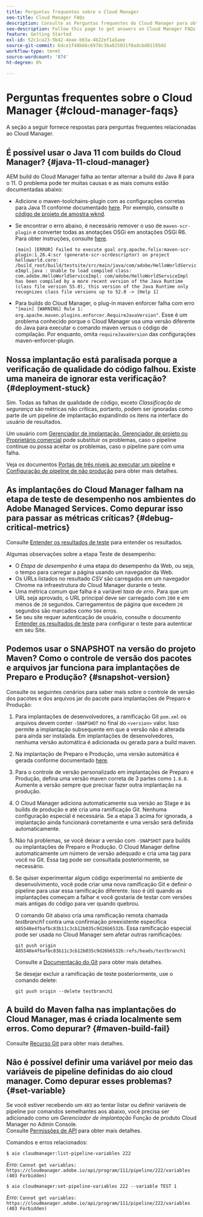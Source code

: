 ```yaml
---
title: Perguntas frequentes sobre o Cloud Manager
seo-title: Cloud Manager FAQs
description: Consulte as Perguntas frequentes do Cloud Manager para obter algumas dicas de solução de problemas
seo-description: Follow this page to get answers on Cloud Manager FAQs
feature: Getting Started
exl-id: 52c1ca23-5b42-4eae-b63a-4b22ef1a5aee
source-git-commit: 6dce1f48b66c6970c3ba025031f0adcbd01195dd
workflow-type: tm+mt
source-wordcount: '874'
ht-degree: 0%

---
```


# Perguntas frequentes sobre o Cloud Manager {#cloud-manager-faqs}

A seção a seguir fornece respostas para perguntas frequentes relacionadas ao Cloud Manager.

## É possível usar o Java 11 com builds do Cloud Manager? {#java-11-cloud-manager}

AEM build do Cloud Manager falha ao tentar alternar a build do Java 8 para o 11. O problema pode ter muitas causas e as mais comuns estão documentadas abaixo:

* Adicione o maven-toolchains-plugin com as configurações corretas para Java 11 conforme documentado [here](https://experienceleague.adobe.com/docs/experience-manager-cloud-manager/using/getting-started/create-application-project/using-the-wizard.html?lang=en#getting-started).  Por exemplo, consulte o [código de projeto de amostra wknd](https://github.com/adobe/aem-guides-wknd/commit/6cb5238cb6b932735dcf91b21b0d835ae3a7fe75).

* Se encontrar o erro abaixo, é necessário remover o uso de `maven-scr-plugin` e converter todas as anotações OSGi em anotações OSGi R6. Para obter instruções, consulte [here](https://cqdump.wordpress.com/2019/01/03/from-scr-annotations-to-osgi-annotations/).

   `[main] [ERROR] Failed to execute goal org.apache.felix:maven-scr-plugin:1.26.4:scr (generate-scr-scrdescriptor) on project helloworld.core: /build_root/build/testsite/src/main/java/com/adobe/HelloWorldServiceImpl.java : Unable to load compiled class: com.adobe.HelloWorldServiceImpl: com/adobe/HelloWorldServiceImpl has been compiled by a more recent version of the Java Runtime (class file version 55.0), this version of the Java Runtime only recognizes class file versions up to 52.0 -> [Help 1]`

* Para builds do Cloud Manager, o plug-in maven enforcer falha com erro `"[main] [WARNING] Rule 1: org.apache.maven.plugins.enforcer.RequireJavaVersion"`. Esse é um problema conhecido porque o Cloud Manager usa uma versão diferente do Java para executar o comando maven versus o código de compilação. Por enquanto, omita `requireJavaVersion` das configurações maven-enforcer-plugin.

## Nossa implantação está paralisada porque a verificação de qualidade do código falhou. Existe uma maneira de ignorar esta verificação? {#deployment-stuck}

Sim. Todas as falhas de qualidade de código, exceto *Classificação de segurança* são métricas não críticas, portanto, podem ser ignoradas como parte de um pipeline de implantação expandindo os itens na interface do usuário de resultados.

Um usuário com [Gerenciador de implantação, Gerenciador de projeto ou Proprietário comercial](/help/using/setting-up-users-and-roles.md#role-definitions) pode substituir os problemas, caso o pipeline continue ou possa aceitar os problemas, caso o pipeline pare com uma falha.

Veja os documentos [Portas de três níveis ao executar um pipeline](/help/using/understand-your-test-results.md#three-tier-gates-while-running-a-pipeline) e [Configuração de pipeline de não produção](/help/using/configuring-non-production-pipelines.md#understanding-the-flow) para obter mais detalhes.

## As implantações do Cloud Manager falham na etapa de teste de desempenho nos ambientes do Adobe Managed Services. Como depurar isso para passar as métricas críticas? {#debug-critical-metrics}

Consulte [Entender os resultados de teste](https://experienceleague.adobe.com/docs/experience-manager-cloud-manager/using/how-to-use/understand-your-test-results.html?lang=en#how-to-use) para entender os resultados.

Algumas observações sobre a etapa Teste de desempenho:

* O *Etapa de desempenho* é uma etapa do desempenho da Web, ou seja, o tempo para carregar a página usando um navegador da Web.
* Os URLs listados no resultado *CSV* são carregados em um navegador Chrome na infraestrutura do Cloud Manager durante o teste.
* Uma métrica comum que falha é a variável *taxa de erro*. Para que um URL seja aprovado, o URL principal deve ser carregado com `200` e em menos de `20` segundos. Carregamentos de página que excedem `20` segundos são marcados como `504` erros.
* Se seu site requer autenticação de usuário, consulte o documento [Entender os resultados de teste](understand-your-test-results.md#authenticated-performance-testing) para configurar o teste para autenticar em seu Site.

## Podemos usar o SNAPSHOT na versão do projeto Maven? Como o controle de versão dos pacotes e arquivos jar funciona para implantações de Preparo e Produção? {#snapshot-version}

Consulte os seguintes cenários para saber mais sobre o controle de versão dos pacotes e dos arquivos jar do pacote para implantações de Preparo e Produção:

1. Para implantações de desenvolvedores, a ramificação Git `pom.xml` os arquivos devem conter `-SNAPSHOT` no final do `<version>` valor. Isso permite a implantação subsequente em que a versão não é alterada para ainda ser instalada. Em implantações de desenvolvedores, nenhuma versão automática é adicionada ou gerada para a build maven.

1. Na implantação de Preparo e Produção, uma versão automática é gerada conforme documentado [here](https://experienceleague.adobe.com/docs/experience-manager-cloud-manager/using/managing-code/activating-maven-project.html?lang=en#managing-code).

1. Para o controle de versão personalizado em implantações de Preparo e Produção, defina uma versão maven correta de 3 partes como `1.0.0`. Aumente a versão sempre que precisar fazer outra implantação na produção.

1. O Cloud Manager adiciona automaticamente sua versão ao Stage e às builds de produção e até cria uma ramificação Git. Nenhuma configuração especial é necessária. Se a etapa 3 acima for ignorada, a implantação ainda funcionará corretamente e uma versão será definida automaticamente.

1. Não há problemas, se você deixar a versão com `-SNAPSHOT` para builds ou implantações de Preparo e Produção. O Cloud Manager define automaticamente um número de versão adequado e cria uma tag para você no Git. Essa tag pode ser consultada posteriormente, se necessário.

1. Se quiser experimentar algum código experimental no ambiente de desenvolvimento, você pode criar uma nova ramificação Git e definir o pipeline para usar essa ramificação diferente. Isso é útil quando as implantações começam a falhar e você gostaria de testar com versões mais antigas do código para ver quando quebrou.

   O comando Git abaixo cria uma ramificação remota chamada *testbranch1* contra uma confirmação preexistente específica `485548e4fbafbc83b11c3cb12b035c9d26b6532b`.  Essa ramificação especial pode ser usada no Cloud Manager sem afetar outras ramificações:

   `git push origin 485548e4fbafbc83b11c3cb12b035c9d26b6532b:refs/heads/testbranch1`

   Consulte a [Documentação do Git](https://git-scm.com/book/en/v2/Git-Internals-Git-References) para obter mais detalhes.

   Se desejar excluir a ramificação de teste posteriormente, use o comando delete:

   `git push origin --delete testbranch1`

## A build do Maven falha nas implantações do Cloud Manager, mas é criada localmente sem erros. Como depurar? {#maven-build-fail}

Consulte [Recurso Git](https://github.com/cqsupport/cloud-manager/blob/main/cm-build-step-fails.md) para obter mais detalhes.

## Não é possível definir uma variável por meio das variáveis de pipeline definidas do aio cloud manager. Como depurar esses problemas? {#set-variable}

Se você estiver recebendo um `403` ao tentar listar ou definir variáveis de pipeline por comandos semelhantes aos abaixo, você precisa ser adicionado como um *Gerenciador de implantação* Função de produto Cloud Manager no Admin Console.\
Consulte [Permissões de API](https://www.adobe.io/apis/experiencecloud/cloud-manager/docs.html#!AdobeDocs/cloudmanager-api-docs/master/permissions.md) para obter mais detalhes.

Comandos e erros relacionados:

`$ aio cloudmanager:list-pipeline-variables 222`

*Erro*: `Cannot get variables: https://cloudmanager.adobe.io/api/program/111/pipeline/222/variables (403 Forbidden)`

`$ aio cloudmanager:set-pipeline-variables 222 --variable TEST 1`

*Erro*: `Cannot get variables: https://cloudmanager.adobe.io/api/program/111/pipeline/222/variables (403 Forbidden)`
